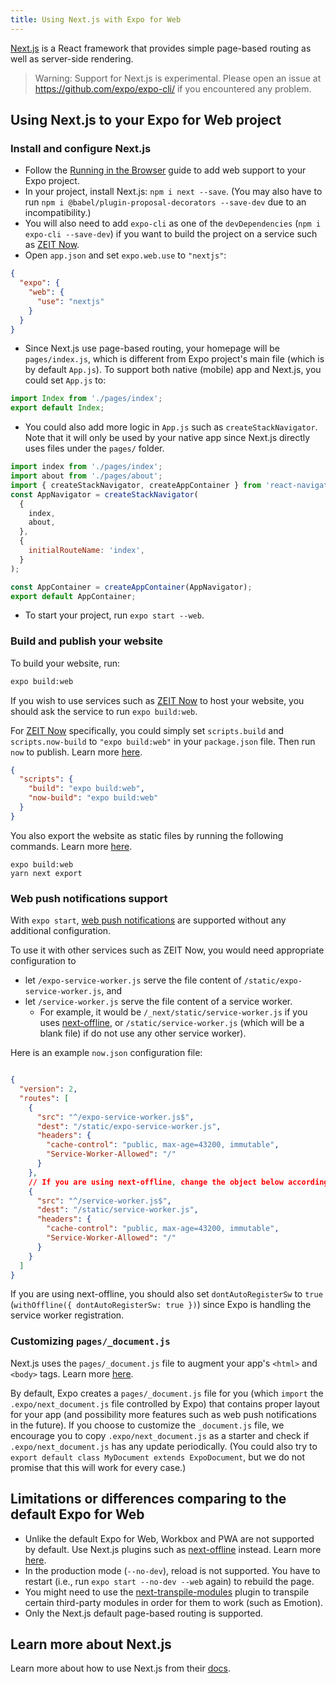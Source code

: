 ```yaml
---
title: Using Next.js with Expo for Web
---
```


[Next.js](https://nextjs.org/) is a React framework that provides simple page-based routing as well as server-side rendering.

> Warning: Support for Next.js is experimental. Please open an issue at https://github.com/expo/expo-cli/ if you encountered any problem.

## Using Next.js to your Expo for Web project

### Install and configure Next.js

- Follow the [Running in the Browser](../../introduction/running-in-the-browser) guide to add web support to your Expo project.
- In your project, install Next.js: `npm i next --save`. (You may also have to run `npm i @babel/plugin-proposal-decorators --save-dev` due to an incompatibility.)
- You will also need to add `expo-cli` as one of the `devDependencies` (`npm i expo-cli --save-dev`) if you want to build the project on a service such as [ZEIT Now](https://zeit.co/now).
- Open `app.json` and set `expo.web.use` to `"nextjs"`:

```json
{
  "expo": {
    "web": {
      "use": "nextjs"
    }
  }
}
```

- Since Next.js use page-based routing, your homepage will be `pages/index.js`, which is different from Expo project's main file (which is by default `App.js`). To support both native (mobile) app and Next.js, you could set `App.js` to:

```javascript
import Index from './pages/index';
export default Index;
```

- You could also add more logic in `App.js` such as `createStackNavigator`. Note that it will only be used by your native app since Next.js directly uses files under the `pages/` folder.

```javascript
import index from './pages/index';
import about from './pages/about';
import { createStackNavigator, createAppContainer } from 'react-navigation';
const AppNavigator = createStackNavigator(
  {
    index,
    about,
  },
  {
    initialRouteName: 'index',
  }
);

const AppContainer = createAppContainer(AppNavigator);
export default AppContainer;
```

- To start your project, run `expo start --web`.

### Build and publish your website

To build your website, run:

```bash
expo build:web
```

If you wish to use services such as [ZEIT Now](https://zeit.co/now) to host your website, you should ask the service to run `expo build:web`.

For [ZEIT Now](https://zeit.co/now) specifically, you could simply set `scripts.build` and `scripts.now-build` to `"expo build:web"` in your `package.json` file. Then run `now` to publish. Learn more [here](https://zeit.co/guides/upgrade-to-zero-configuration#frameworks-with-zero-configuration).

```json
{
  "scripts": {
    "build": "expo build:web",
    "now-build": "expo build:web"
  }
}
```

You also export the website as static files by running the following commands. Learn more [here](https://nextjs.org/features/static-exporting).

```
expo build:web
yarn next export
```

### Web push notifications support

With `expo start`, [web push notifications](../../guides/push-notifications) are supported without any additional configuration.

To use it with other services such as ZEIT Now, you would need appropriate configuration to
- let `/expo-service-worker.js` serve the file content of `/static/expo-service-worker.js`, and
- let `/service-worker.js` serve the file content of a service worker.
  - For example, it would be `/_next/static/service-worker.js` if you uses [next-offline](https://github.com/hanford/next-offline), or `/static/service-worker.js` (which will be a blank file) if do not use any other service worker).

Here is an example `now.json` configuration file:

```json

{
  "version": 2,
  "routes": [
    {
      "src": "^/expo-service-worker.js$",
      "dest": "/static/expo-service-worker.js",
      "headers": {
        "cache-control": "public, max-age=43200, immutable",
        "Service-Worker-Allowed": "/"
      }
    },
    // If you are using next-offline, change the object below according to their guide.
    {
      "src": "^/service-worker.js$",
      "dest": "/static/service-worker.js",
      "headers": {
        "cache-control": "public, max-age=43200, immutable",
        "Service-Worker-Allowed": "/"
      }
    }
  ]
}
```

If you are using next-offline, you should also set `dontAutoRegisterSw` to `true` (`withOffline({ dontAutoRegisterSw: true })`) since Expo is handling the service worker registration.

### Customizing `pages/_document.js`

Next.js uses the `pages/_document.js` file to augment your app's `<html>` and `<body>` tags. Learn more [here](https://nextjs.org/docs#custom-document).

By default, Expo creates a `pages/_document.js` file for you (which `import` the `.expo/next_document.js` file controlled by Expo) that contains proper layout for your app (and possibility more features such as web push notifications in the future). If you choose to customize the `_document.js` file, we encourage you to copy `.expo/next_document.js` as a starter and check if `.expo/next_document.js` has any update periodically. (You could also try to `export default class MyDocument extends ExpoDocument`, but we do not promise that this will work for every case.)

## Limitations or differences comparing to the default Expo for Web

- Unlike the default Expo for Web, Workbox and PWA are not supported by default. Use Next.js plugins such as [next-offline](https://github.com/hanford/next-offline) instead. Learn more [here](https://nextjs.org/features/progressive-web-apps).
- In the production mode (`--no-dev`), reload is not supported. You have to restart (i.e., run `expo start --no-dev --web` again) to rebuild the page.
- You might need to use the [next-transpile-modules](https://github.com/martpie/next-transpile-modules) plugin to transpile certain third-party modules in order for them to work (such as Emotion).
- Only the Next.js default page-based routing is supported.

## Learn more about Next.js

Learn more about how to use Next.js from their [docs](https://nextjs.org/docs).
